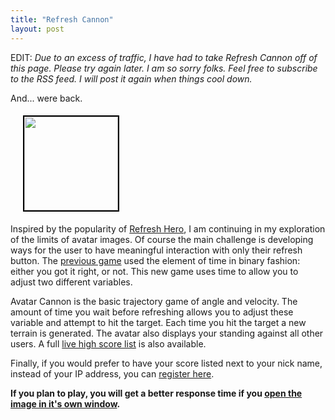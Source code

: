 ```yaml
---
title: "Refresh Cannon"
layout: post
---
```


EDIT: *Due to an excess of traffic, I have had to take Refresh Cannon off of this page. Please try again later. I am so sorry folks. Feel free to subscribe to the RSS feed. I will post it again when things cool down.*

And... were back.

<img class="alignright" style="border: 2px solid black; margin: 5px; margin-left: 20px;" title="Refresh Hero" src="{{ site.url }}/projects/refresh-cannon/index.php" alt="" width="150" />

Inspired by the popularity of <a href="{{ site.url }}/blog/refresh-hero-avatar-game/">Refresh Hero</a>, I am continuing in my exploration of the limits of avatar images. Of course the main challenge is developing ways for the user to have meaningful interaction with only their refresh button. The <a href="{{ site.url }}/blog/refresh-hero-avatar-game/">previous game</a> used the element of time in binary fashion: either you got it right, or not. This new game uses time to allow you to adjust two different variables. 

Avatar Cannon is the basic trajectory game of angle and velocity. The amount of time you wait before refreshing allows you to adjust these variable and attempt to hit the target. Each time you hit the target a new terrain is generated. The avatar also displays your standing against all other users. A full <a href="http://blog.classicalcode.com/projects/shoot/high_score.php">live high score list</a> is also available.

Finally, if you would prefer to have your score listed next to your nick name, instead of your IP address, you can <a href="http://blog.classicalcode.com/projects/shoot/register.php">register here</a>. 

<strong>If you plan to play, you will get a better response time if you <a href='{{ site.url }}/projects/refresh-cannon/index.php' target="_blank">open the image in it's own window</a>.</strong>
